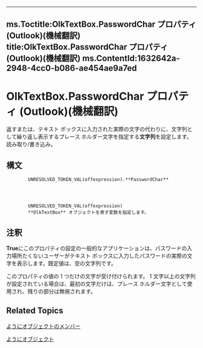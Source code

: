 

---
ms.Toctitle:OlkTextBox.PasswordChar プロパティ (Outlook)(機械翻訳)
title:OlkTextBox.PasswordChar プロパティ (Outlook)(機械翻訳)
ms.ContentId:1632642a-2948-4cc0-b086-ae454ae9a7ed
---
# OlkTextBox.PasswordChar プロパティ (Outlook)(機械翻訳)




返すまたは、テキスト ボックスに入力された実際の文字の代わりに、文字列として繰り返し表示するプレース ホルダー文字を指定する**文字列**を設定します。 読み取り/書き込み。

## 構文

            UNRESOLVED_TOKEN_VAL(offexpression).**PasswordChar**




            UNRESOLVED_TOKEN_VAL(offexpression)
            **OlkTextBox** オブジェクトを表す変数を指定します。



## 注釈
**True**にこのプロパティの設定の一般的なアプリケーションは、パスワードの入力場所たくないユーザーがテキスト ボックスに入力したパスワードの実際の文字を表示します。既定値は、空の文字列です。



このプロパティの値の 1 つだけの文字が受け付けられます。 1 文字以上の文字列が設定されている場合は、最初の文字だけは、プレース ホルダー文字として使用され、残りの部分は無視されます。



## Related Topics

[ようにオブジェクトのメンバー](f4a5f9ea-15f7-164e-d7ca-77a0842105c8.md)

[ようにオブジェクト](8c9438bf-e20a-2f70-90ac-097cf09594ca.md)




